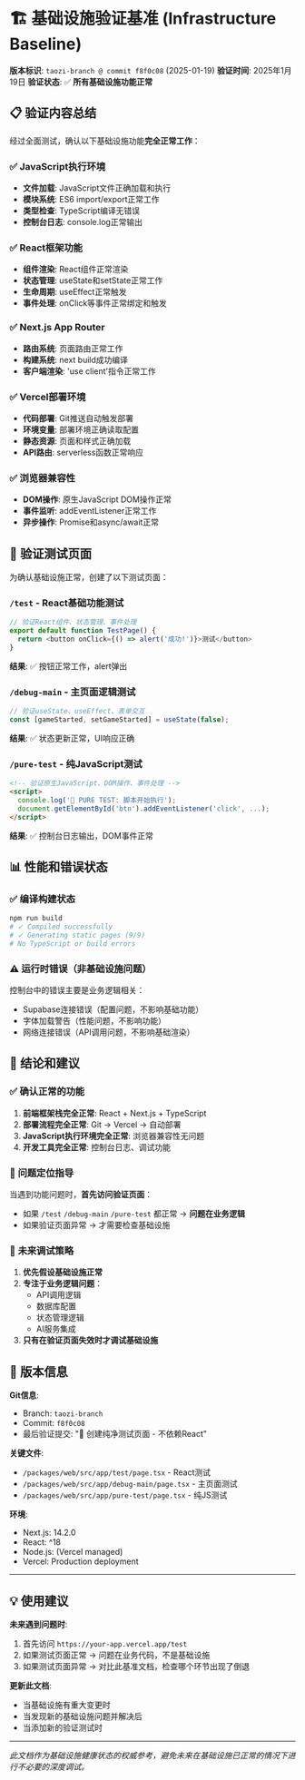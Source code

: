 # 🏗️ 基础设施验证基准 (Infrastructure Baseline)

**版本标识**: `taozi-branch @ commit f8f0c08` (2025-01-19)
**验证时间**: 2025年1月19日
**验证状态**: ✅ **所有基础设施功能正常**

## 📋 验证内容总结

经过全面测试，确认以下基础设施功能**完全正常工作**：

### ✅ **JavaScript执行环境**
- **文件加载**: JavaScript文件正确加载和执行
- **模块系统**: ES6 import/export正常工作
- **类型检查**: TypeScript编译无错误
- **控制台日志**: console.log正常输出

### ✅ **React框架功能**
- **组件渲染**: React组件正常渲染
- **状态管理**: useState和setState正常工作
- **生命周期**: useEffect正常触发
- **事件处理**: onClick等事件正常绑定和触发

### ✅ **Next.js App Router**
- **路由系统**: 页面路由正常工作
- **构建系统**: next build成功编译
- **客户端渲染**: 'use client'指令正常工作

### ✅ **Vercel部署环境**
- **代码部署**: Git推送自动触发部署
- **环境变量**: 部署环境正确读取配置
- **静态资源**: 页面和样式正确加载
- **API路由**: serverless函数正常响应

### ✅ **浏览器兼容性**
- **DOM操作**: 原生JavaScript DOM操作正常
- **事件监听**: addEventListener正常工作
- **异步操作**: Promise和async/await正常

## 🧪 验证测试页面

为确认基础设施正常，创建了以下测试页面：

### `/test` - React基础功能测试
```typescript
// 验证React组件、状态管理、事件处理
export default function TestPage() {
  return <button onClick={() => alert('成功!')}>测试</button>
}
```
**结果**: ✅ 按钮正常工作，alert弹出

### `/debug-main` - 主页面逻辑测试  
```typescript
// 验证useState、useEffect、表单交互
const [gameStarted, setGameStarted] = useState(false);
```
**结果**: ✅ 状态更新正常，UI响应正确

### `/pure-test` - 纯JavaScript测试
```html
<!-- 验证原生JavaScript、DOM操作、事件处理 -->
<script>
  console.log('🧪 PURE TEST: 脚本开始执行');
  document.getElementById('btn').addEventListener('click', ...);
</script>
```
**结果**: ✅ 控制台日志输出，DOM事件正常

## 📊 性能和错误状态

### ✅ **编译构建状态**
```bash
npm run build
# ✓ Compiled successfully  
# ✓ Generating static pages (9/9)
# No TypeScript or build errors
```

### ⚠️ **运行时错误（非基础设施问题）**
控制台中的错误主要是业务逻辑相关：
- Supabase连接错误（配置问题，不影响基础功能）
- 字体加载警告（性能问题，不影响功能）
- 网络连接错误（API调用问题，不影响基础渲染）

## 🎯 **结论和建议**

### ✅ **确认正常的功能**
1. **前端框架栈完全正常**: React + Next.js + TypeScript
2. **部署流程完全正常**: Git → Vercel → 自动部署
3. **JavaScript执行环境完全正常**: 浏览器兼容性无问题
4. **开发工具完全正常**: 控制台日志、调试功能

### 🎯 **问题定位指导**
当遇到功能问题时，**首先访问验证页面**：
- 如果 `/test` `/debug-main` `/pure-test` 都正常 → **问题在业务逻辑**
- 如果验证页面异常 → 才需要检查基础设施

### 🚀 **未来调试策略**
1. **优先假设基础设施正常**
2. **专注于业务逻辑问题**：
   - API调用逻辑
   - 数据库配置  
   - 状态管理逻辑
   - AI服务集成
3. **只有在验证页面失效时才调试基础设施**

## 📝 **版本信息**

**Git信息**:
- Branch: `taozi-branch`
- Commit: `f8f0c08`
- 最后验证提交: "🧪 创建纯净测试页面 - 不依赖React"

**关键文件**:
- `/packages/web/src/app/test/page.tsx` - React测试
- `/packages/web/src/app/debug-main/page.tsx` - 主页面测试  
- `/packages/web/src/app/pure-test/page.tsx` - 纯JS测试

**环境**:
- Next.js: 14.2.0
- React: ^18
- Node.js: (Vercel managed)
- Vercel: Production deployment

---

## 💡 **使用建议**

**未来遇到问题时**:
1. 首先访问 `https://your-app.vercel.app/test` 
2. 如果测试页面正常 → 问题在业务代码，不是基础设施
3. 如果测试页面异常 → 对比此基准文档，检查哪个环节出现了倒退

**更新此文档**:
- 当基础设施有重大变更时
- 当发现新的基础设施问题并解决后
- 当添加新的验证测试时

---

*此文档作为基础设施健康状态的权威参考，避免未来在基础设施已正常的情况下进行不必要的深度调试。*